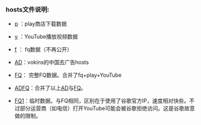 ### hosts文件说明:
*  [p](https://raw.githubusercontent.com/sy618/hosts/master/p) ：play商店下载数据
*  [y](https://raw.githubusercontent.com/sy618/hosts/master/y) ：YouTube播放视频数据
*  [f](https://raw.githubusercontent.com/sy618/hosts/master/f) ： fq数据（不再公开）
*  [AD](https://raw.githubusercontent.com/vokins/yhosts/master/hosts)：vokins的中国去广告hosts
*  [FQ](https://raw.githubusercontent.com/sy618/hosts/master/FQ)： 完整FQ数据。合并了fq+play+YouTube
*  [ADFQ](https://raw.githubusercontent.com/sy618/hosts/master/ADFQ)：合并了以上[AD](https://raw.githubusercontent.com/vokins/yhosts/master/hosts)与[FQ](https://raw.githubusercontent.com/sy618/hosts/master/FQ)。

* [FQ1](https://raw.githubusercontent.com/sy618/hosts/master/FQ1)：临时数据。与FQ相同，区别在于使用了谷歌官方IP，速度相对快些。不过部分运营商（如电信）打开YouTube可能会被谷歌拒绝访问。这是谷歌故意做的限制。